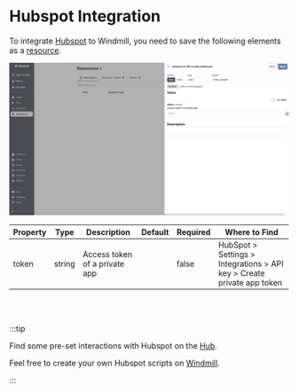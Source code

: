 # Hubspot Integration

To integrate [Hubspot](https://www.hubspot.com/) to Windmill, you need to save the following elements as a [resource](../core_concepts/3_resources_and_types/index.md).

![Add Hubspot Resource](../assets/integrations/add-hubspot.png)

| Property | Type   | Description                   | Default | Required | Where to Find                                                          |
| -------- | ------ | ----------------------------- | ------- | -------- | ---------------------------------------------------------------------- |
| token    | string | Access token of a private app |         | false    | HubSpot > Settings > Integrations > API key > Create private app token |

<br/><br/>

:::tip

Find some pre-set interactions with Hubspot on the [Hub](https://hub.windmill.dev/integrations/hubspot).

Feel free to create your own Hubspot scripts on [Windmill](../getting_started/00_how_to_use_windmill/index.mdx).

:::
